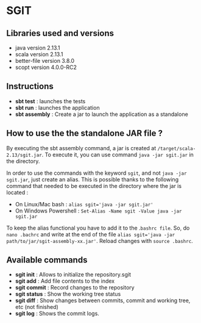 # SGIT

## Libraries used and versions

* java version 2.13.1
* scala version 2.13.1
* better-file version 3.8.0
* scopt version 4.0.0-RC2


## Instructions

* **sbt test** : launches the tests
* **sbt run** : launches the application 
* **sbt assembly** : Create a jar to launch the application as a standalone


## How to use the the standalone JAR file ?


By executing the sbt assembly command, a jar is created at `/target/scala-2.13/sgit.jar`. To execute it, you can use command `java -jar sgit.jar` in the directory.

In order to use the commands with the keyword `sgit`, and not `java -jar sgit.jar`, just create an alias. This is possible thanks to the following command that needed to be executed in the directory where the jar is located :

* On Linux/Mac bash : `alias sgit='java -jar sgit.jar'`
* On Windows Powershell : `Set-Alias -Name sgit -Value java -jar sgit.jar`

To keep the alias functional you have to add it to the .`bashrc file`. So, do `nano .bachrc` and write at the end of the file `alias sgit='java -jar path/to/jar/sgit-assembly-xx.jar'`.
Reload changes with `source .bashrc`.


## Available commands

* **sgit init** : Allows to initialize the repository.sgit 
* **sgit add** : Add file contents to the index
* **sgit commit** : Record changes to the repository
* **sgit status** : Show the working tree status
* **sgit diff** : Show changes between commits, commit and working tree, etc (not finished)
* **sgit log** : Shows the commit logs.

